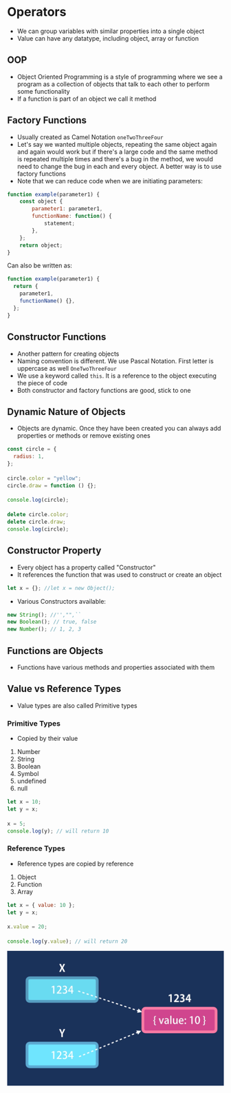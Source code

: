 # Operators

- We can group variables with similar properties into a single object
- Value can have any datatype, including object, array or function

## OOP

- Object Oriented Programming is a style of programming where we see a program as a collection of objects that talk to each other to perform some functionality
- If a function is part of an object we call it method

## Factory Functions

- Usually created as Camel Notation `oneTwoThreeFour`
- Let's say we wanted multiple objects, repeating the same object again and again would work but if there's a large code and the same method is repeated multiple times and there's a bug in the method, we would need to change the bug in each and every object. A better way is to use factory functions
- Note that we can reduce code when we are initiating parameters:

```javascript
function example(parameter1) {
    const object {
        parameter1: parameter1,
        functionName: function() {
            statement;
        },
    };
    return object;
}
```

Can also be written as:

```javascript
function example(parameter1) {
  return {
    parameter1,
    functionName() {},
  };
}
```

## Constructor Functions

- Another pattern for creating objects
- Naming convention is different. We use Pascal Notation. First letter is uppercase as well `OneTwoThreeFour`
- We use a keyword called `this`. It is a reference to the object executing the piece of code
- Both constructor and factory functions are good, stick to one

## Dynamic Nature of Objects

- Objects are dynamic. Once they have been created you can always add properties or methods or remove existing ones

```javascript
const circle = {
  radius: 1,
};

circle.color = "yellow";
circle.draw = function () {};

console.log(circle);

delete circle.color;
delete circle.draw;
console.log(circle);
```

## Constructor Property

- Every object has a property called "Constructor"
- It references the function that was used to construct or create an object

```javascript
let x = {}; //let x = new Object();
```

- Various Constructors available:

```javascript
new String(); //'',"",``
new Boolean(); // true, false
new Number(); // 1, 2, 3
```

## Functions are Objects

- Functions have various methods and properties associated with them

## Value vs Reference Types

- Value types are also called Primitive types

### Primitive Types

- Copied by their value

1. Number
2. String
3. Boolean
4. Symbol
5. undefined
6. null

```javascript
let x = 10;
let y = x;

x = 5;
console.log(y); // will return 10
```

### Reference Types

- Reference types are copied by reference

1. Object
2. Function
3. Array

```javascript
let x = { value: 10 };
let y = x;

x.value = 20;

console.log(y.value); // will return 20
```

![Object Stored like](img/Object_Stored.png)
